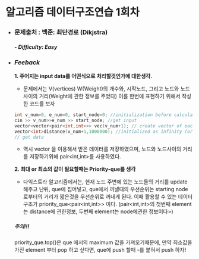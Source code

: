 알고리즘 데이터구조연습 1회차
===========================

* ### **문제출처 :  백준: 최단경로 (Dikjstra)**
    #### - ***Difficulty: Easy***




* ### ***Feeback***
    **1. 주어지는 input data를 어떤식으로 처리할것인가에 대한생각.** 
    - 문제에서는 V(vertices) W(Weight)의 개수와, 시작노드, 그리고 노드와 노드사이의 거리(Weight에 관한 정보를 주었다) 이를 한번에 표현하기 위해서 작성한 코드를 보자
    ```cpp
    int v_num=0, e_num=0, start_node=0; //initialization before calculation
	cin >> v_num>>e_num >> start_node; //get input
	vector<vector<pair<int,int>>> vec(v_num+1); // create vector of each node holding information of distance to other node
	vector<int>distance(v_num+1,1000000); //initialized as infinity (or a big number)
	// get data
    ```` 

    - 역시 vector 을 이용해서 받은 데이터를 저장하였으며, 노드와 노드사이의 거리를 저장하기위해 pair<int,int>를 사용하였다.

    **2. 최대 or 최소의 값이 필요할때는 Priority-que를 생각**
    - 다익스트라 알고리즘에서는, 현재 노드 주변에 있는 노드들의 거리를 update 해주고 난뒤, que에 집어넣고, que에서 꺼낼때의 우선순위는 starting node 로부터의 거리가 짧은것을 우선순위로 꺼내게 된다.
    이때 활용할 수 있는 데이터구조가 priority_que<pair<int,int>> 이다.
    (pair<int,int>의 첫번째 element는 distance에 관한정보, 두번째 element는 node에관한 정보이다>)
    ##### 주의!!! 
    priority_que.top()은 que 에서의 maximum 값을 가져오기때문에, 만약 최소값을 가진 element 부터 pop 하고 싶다면, que에 push 할때 -를 붙혀서 push 하자!
